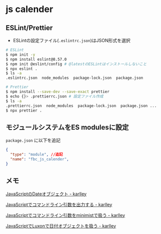# js calender

## ESLint/Prettier

- ESLintの設定ファイル(`.eslintrc.json`)はJSON形式を選択

```sh
# ESLint
$ npm init -y
$ npm install eslint@8.57.0
$ npm init @eslint/config # @latestのESLintはインストールしないこと
$ npx eslint . 
$ ls -a
.eslintrc.json  node_modules  package-lock.json  package.json

# Prettier
$ npm install --save-dev --save-exact prettier
$ echo {}> .prettierrc.json # 設定ファイル作成
$ ls -a
.prettierrc.json  node_modules  package-lock.json  package.json ...
$ npx prettier .
```

## モジュールシステムをES modulesに設定

`package.json` に以下を追記

```json
{
  "type": "module", //追記
  "name": "fbc_js_calender",
}
```

## メモ

[JavaScriptのDateオブジェクト \- karlley](https://scrapbox.io/karlley/JavaScript%E3%81%AEDate%E3%82%AA%E3%83%96%E3%82%B8%E3%82%A7%E3%82%AF%E3%83%88)

[JavaScriptでコマンドライン引数を出力する \- karlley](https://scrapbox.io/karlley/JavaScript%E3%81%A7%E3%82%B3%E3%83%9E%E3%83%B3%E3%83%89%E3%83%A9%E3%82%A4%E3%83%B3%E5%BC%95%E6%95%B0%E3%82%92%E5%87%BA%E5%8A%9B%E3%81%99%E3%82%8B)

[JavaScriptでコマンドライン引数をminimistで扱う \- karlley](https://scrapbox.io/karlley/JavaScript%E3%81%A7%E3%82%B3%E3%83%9E%E3%83%B3%E3%83%89%E3%83%A9%E3%82%A4%E3%83%B3%E5%BC%95%E6%95%B0%E3%82%92minimist%E3%81%A7%E6%89%B1%E3%81%86)

[JavaScriptでLuxonで日付オブジェクトを扱う \- karlley](https://scrapbox.io/karlley/JavaScript%E3%81%A7Luxon%E3%81%A7%E6%97%A5%E4%BB%98%E3%82%AA%E3%83%96%E3%82%B8%E3%82%A7%E3%82%AF%E3%83%88%E3%82%92%E6%89%B1%E3%81%86)
